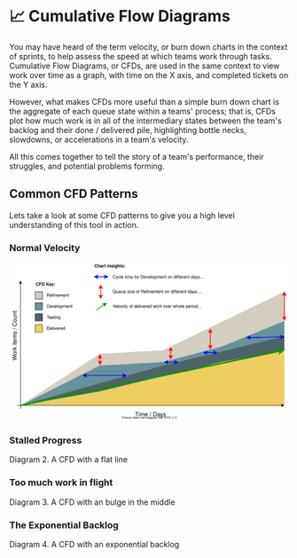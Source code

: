 # 📈 Cumulative Flow Diagrams

You may have heard of the term velocity, or burn down charts in the context of sprints, to help assess the speed at which teams work through tasks. Cumulative Flow Diagrams, or CFDs, are used in the same context to view work over time as a graph, with time on the X axis, and completed tickets on the Y axis.

However, what makes CFDs more useful than a simple burn down chart is the aggregate of each queue state within a teams' process; that is, CFDs plot how much work is in all of the intermediary states between the team's backlog and their done / delivered pile, highlighting bottle necks, slowdowns, or accelerations in a team's velocity.

All this comes together to tell the story of a team's performance, their struggles, and potential problems forming.

## Common CFD Patterns

Lets take a look at some CFD patterns to give you a high level understanding of this tool in action.

### Normal Velocity

![Diagram 1. A CFD piling up in a straight line](./diagrams/cfd-normal-velocity.drawio.svg)


### Stalled Progress

Diagram 2. A CFD with a flat line

### Too much work in flight

Diagram 3. A CFD with an bulge in the middle

### The Exponential Backlog

Diagram 4. A CFD with an exponential backlog